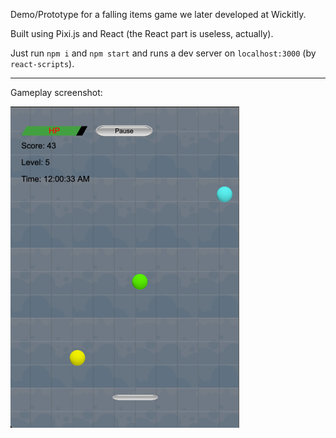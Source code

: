 Demo/Prototype for a falling items game we later developed at Wickitly.

Built using Pixi.js and React (the React part is useless, actually).

Just run `npm i` and `npm start` and runs a dev server on `localhost:3000` (by `react-scripts`).

---

Gameplay screenshot:

![Gameplay screenshot](gameplay-screenshot.png)

